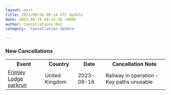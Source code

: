 ```yaml
---
layout: post
title: 2023/09/16 08:14 UTC Update
date: 2023-09-16 08:14:36 +0000
author: Cancellations Bot
category: 'Cancellation Update'

---
```


<h3>New Cancellations</h3>
<div class='hscrollable'>
<table style='width: 100%'>
    <tr>
        <th>Event</th>
        <th>Country</th>
        <th>Date</th>
        <th>Cancellation Note</th>
    </tr>
    <tr>
        <td><a href="https://www.parkrun.org.uk/frimleylodge">Frimley Lodge parkrun</a></td>
        <td>United Kingdom</td>
        <td>2023-09-16</td>
        <td>Railway in operation - Key paths unusable</td>
    </tr>
</table>
</div>

